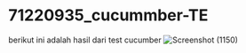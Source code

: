 # 71220935_cucummber-TE

berikut ini adalah hasil dari test cucumber
![Screenshot (1150)](https://github.com/user-attachments/assets/72cd4303-d08a-48fc-a023-2a0f676b4857)
